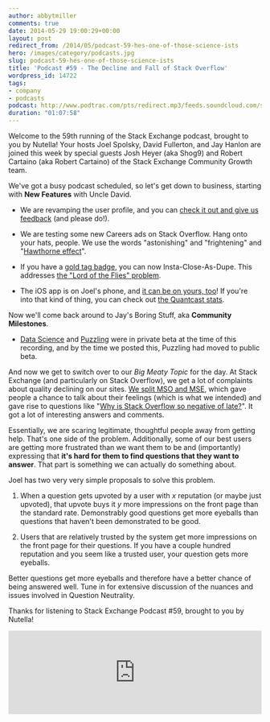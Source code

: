 ```yaml
---
author: abbytmiller
comments: true
date: 2014-05-29 19:00:29+00:00
layout: post
redirect_from: /2014/05/podcast-59-hes-one-of-those-science-ists
hero: /images/category/podcasts.jpg
slug: podcast-59-hes-one-of-those-science-ists
title: 'Podcast #59 - The Decline and Fall of Stack Overflow'
wordpress_id: 14722
tags:
- company
- podcasts
podcast: http://www.podtrac.com/pts/redirect.mp3/feeds.soundcloud.com/stream/151731070-stack-exchange-stack-exchange-podcast-59-hes-one-of-those-science-ists.mp3
duration: "01:07:58"
---
```


Welcome to the 59th running of the Stack Exchange podcast, brought to you by Nutella! Your hosts Joel Spolsky, David Fullerton, and Jay Hanlon are joined this week by special guests Josh Heyer (aka Shog9) and Robert Cartaino (aka Robert Cartaino) of the Stack Exchange Community Growth team.

We've got a busy podcast scheduled, so let's get down to business, starting with **New Features** with Uncle David.



	
  * We are revamping the user profile, and you can [check it out and give us feedback](http://meta.stackexchange.com/questions/231112/profile-page-makeover-part-2-the-prototype) (and please do!).

	
  * We are testing some new Careers ads on Stack Overflow. Hang onto your hats, people. We use the words "astonishing" and "frightening" and "[Hawthorne effect](http://en.wikipedia.org/wiki/Hawthorne_effect)".

	
  * If you have a [gold tag badge](http://stackoverflow.com/help/badges?tab=tags&filter=gold), you can now Insta-Close-As-Dupe. This addresses [the "Lord of the Flies" problem](http://blog.stackoverflow.com/2011/01/the-wikipedia-of-long-tail-programming-questions/).

	
  * The iOS app is on Joel's phone, and [it can be on yours, too](https://itunes.apple.com/us/app/stack-exchange/id871299723?mt=8)! If you're into that kind of thing, you can check out [the Quantcast stats](https://www.quantcast.com/app/Stack_Exchange/c1rF4kxgLUzNc-tv0q7g1v8zjc5a1j?country=GLOBAL).


Now we'll come back around to Jay's Boring Stuff, aka **Community Milestones**.



	
  * [Data Science](http://datascience.stackexchange.com/) and [Puzzling](http://puzzling.stackexchange.com/) were in private beta at the time of this recording, and by the time we posted this, Puzzling had moved to public beta.


And now we get to switch over to our _Big Meaty Topic_ for the day. At Stack Exchange (and particularly on Stack Overflow), we get a lot of complaints about quality declining on our sites. [We split MSO and MSE](http://blog.stackoverflow.com/2014/04/announcing-the-launch-of-meta-stack-exchange/), which gave people a chance to talk about their feelings (which is what we intended) and gave rise to questions like "[Why is Stack Overflow so negative of late?](http://meta.stackoverflow.com/questions/251758/why-is-stack-overflow-so-negative-of-late)". It got a lot of interesting answers and comments.

Essentially, we are scaring legitimate, thoughtful people away from getting help. That's one side of the problem. Additionally, some of our best users are getting more frustrated than we want them to be and (importantly) expressing that **it's hard for them to find questions that they want to answer**. That part is something we can actually do something about.

Joel has two very very simple proposals to solve this problem.



	
  1. When a question gets upvoted by a user with _x_ reputation (or maybe just upvoted), that upvote buys it _y_ more impressions on the front page than the standard rate. Demonstrably good questions get more eyeballs than questions that haven't been demonstrated to be good.

	
  2. Users that are relatively trusted by the system get more impressions on the front page for their questions. If you have a couple hundred reputation and you seem like a trusted user, your question gets more eyeballs.


Better questions get more eyeballs and therefore have a better chance of being answered well. Tune in for extensive discussion of the nuances and issues involved in Question Neutrality.

Thanks for listening to Stack Exchange Podcast #59, brought to you by Nutella!



<iframe width="100%" height="166" scrolling="no" frameborder="no" src="https://w.soundcloud.com/player/?url=https%3A//api.soundcloud.com/tracks/151731070&amp;color=ff5500&amp;auto_play=false&amp;hide_related=false&amp;show_comments=true&amp;show_user=true&amp;show_reposts=false"></iframe>
